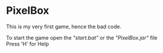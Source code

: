 # PixelBox
This is my very first game, hence the bad code.

To start the game open the *"start.bat"* or the *"PixelBox.jar"* file  
Press 'H' for Help
